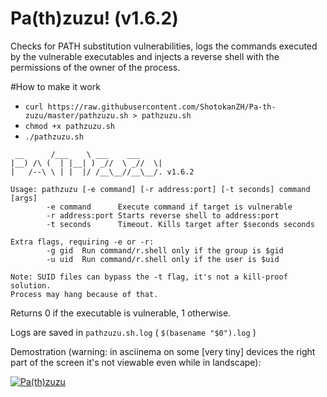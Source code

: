 # Pa(th)zuzu! (v1.6.2)
Checks for PATH substitution vulnerabilities, logs the commands executed by the vulnerable executables and injects a reverse shell with the permissions of the owner of the process.

#How to make it work
- `curl https://raw.githubusercontent.com/ShotokanZH/Pa-th-zuzu/master/pathzuzu.sh > pathzuzu.sh`
- `chmod +x pathzuzu.sh`
- `./pathzuzu.sh`
```
 __      /___    \ ___    ___
|__) /\ (  | |__| ) _//  \ _//  \|
|   /--\ \ | |  |/ /__\__//__\__/. v1.6.2

Usage: pathzuzu [-e command] [-r address:port] [-t seconds] command [args]
        -e command      Execute command if target is vulnerable
        -r address:port Starts reverse shell to address:port
        -t seconds      Timeout. Kills target after $seconds seconds

Extra flags, requiring -e or -r:
        -g gid  Run command/r.shell only if the group is $gid
        -u uid  Run command/r.shell only if the user is $uid

Note: SUID files can bypass the -t flag, it's not a kill-proof solution.
Process may hang because of that.
```

Returns 0 if the executable is vulnerable, 1 otherwise.

Logs are saved in `pathzuzu.sh.log` ( `$(basename "$0").log` )

Demostration (warning: in asciinema on some [very tiny] devices the right part of the screen it's not viewable even while in landscape):

[![Pa(th)zuzu](https://shotokanzh.keybase.pub/pathzuzu.gif)](https://asciinema.org/a/3bb9qusnanh2g2kvel4k775v1?autoplay=true)
